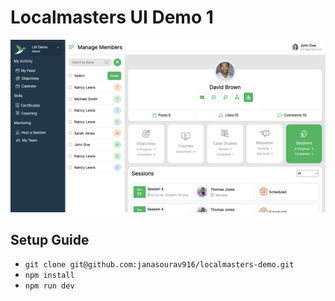 # Localmasters UI Demo 1

<img src="./src/assets/screenshot.png" /> 

## Setup Guide

- `git clone git@github.com:janasourav916/localmasters-demo.git`
- `npm install`
- `npm run dev`

